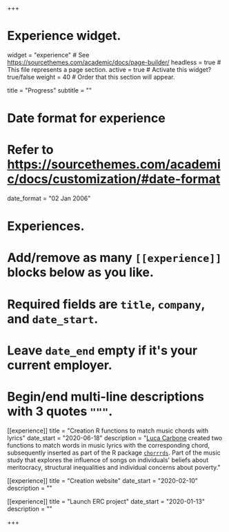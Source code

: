 +++
# Experience widget.
widget = "experience"  # See https://sourcethemes.com/academic/docs/page-builder/
headless = true  # This file represents a page section.
active = true  # Activate this widget? true/false
weight = 40  # Order that this section will appear.

title = "Progress"
subtitle = ""

# Date format for experience
#   Refer to https://sourcethemes.com/academic/docs/customization/#date-format
date_format = "02 Jan 2006"

# Experiences.
#   Add/remove as many `[[experience]]` blocks below as you like.
#   Required fields are `title`, `company`, and `date_start`.
#   Leave `date_end` empty if it's your current employer.
#   Begin/end multi-line descriptions with 3 quotes `"""`.

[[experience]]
  title = "Creation R functions to match music chords with lyrics"
  date_start = "2020-06-18"
  description = "[Luca Carbone](http://www.projectmimic.eu/authors/admin4/) created two functions to match words in music lyrics with the corresponding chord, subsequently inserted as part of the R package [`chorrrds`](https://github.com/r-music/chorrrds). Part of the music study that explores the influence of songs on individuals' beliefs about meritocracy, structural inequalities and individual concerns about poverty."

[[experience]]
  title = "Creation website"
  date_start = "2020-02-10"
  description = ""
  
[[experience]]
  title = "Launch ERC project"
  date_start = "2020-01-13"
  description = ""

+++
